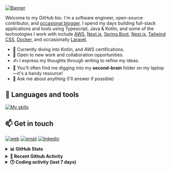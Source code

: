 [![Banner](https://raw.githubusercontent.com/wilfriedago/wilfriedago/main/assets/1.png)][website]

Welcome to my GitHub bio. I'm a software engineer, open-source contributor, and [occasional blogger][blog]. I spend my days building full-stack applications and tools using Typescript, Java & Kotlin, and some of the technologies I work with include [AWS](https://aws.amazon.com/fr/), [Next.js](https://nextjs.org/), [Spring Boot](https://spring.io/projects/spring-boot), [Nest.js](https://nestjs.com/), [Tailwind CSS](https://github.com/tailwindlabs/tailwindcss), [Docker](https://www.docker.com/), and occasionally [Laravel](https://laravel.com/).

- 🔭 Currently diving into Kotlin, and AWS certifications.
- 👯 Open to new work and collaboration opportunities.
- ✍️ I express my thoughts through writing to refine my ideas.
- 🧠 You'll often find me digging into my **second-brain** folder on my laptop—it's a handy resource!
- 💬 Ask me about anything (I'll answer if possible)

## 🎨 Languages and tools

[![My skills](https://skillicons.dev/icons?i=typescript,js,nodejs,nest,java,kotlin,spring,python,fastapi,django,aws,docker,vscode,idea,tailwind&perline=15)](https://wilfriedago.dev/about#skills)

## 📫 Get in touch
[![web](https://img.shields.io/badge/WEBSITE-12100E?logo=google-earth&color=282A36)][website]
[![email](https://img.shields.io/badge/MAIL-12100E?logo=mailgun&color=282A36)][mail]
[![linkedin](https://img.shields.io/badge/LINKEDIN-12100E?logo=linkedin&color=282A36)][linkedin]


<details>
  <summary><b>📊 GitHub Stats</b></summary>
	<br/>
	<p align="left">
		<img width="49.5%" src="https://github-readme-stats.vercel.app/api?username=wilfriedago&show_icons=true&count_private=true&title_color=10b981&icon_color=10b981&theme=react&hide_border=true" />
		<img width="49.5%" src="https://streak-stats.demolab.com/?user=wilfriedago&hide_border=true&theme=react&ring=10b981&fire=fff&currStreakNum=fff&sideLabels=10b981&currStreakLabel=10b981&sideNums=fff" />
	</p>
</details>

<details>
  <summary><b>📅 Recent Github Activity</b></summary>
	<br>

<!--RECENT_ACTIVITY:last_update-->
Last Updated: Saturday, May 10th, 2025, 4:18:01 AM
<!--RECENT_ACTIVITY:last_update_end-->

<!--RECENT_ACTIVITY:start-->
1. ⬆️ Pushed 1 commit(s) to [wilfriedago/dotfiles](https://github.com/wilfriedago/dotfiles)<br>
2. ⬆️ Pushed 9 commit(s) to [wilfriedago/dotfiles](https://github.com/wilfriedago/dotfiles)<br>
3. 🎉 Merged PR [#8](https://github.com/wilfriedago/dotfiles/pull/8) in [wilfriedago/dotfiles](https://github.com/wilfriedago/dotfiles)<br>
4. 💪 Opened PR [#8](https://github.com/wilfriedago/dotfiles/pull/8) in [wilfriedago/dotfiles](https://github.com/wilfriedago/dotfiles)<br>
5. ⬆️ Pushed 5 commit(s) to [wilfriedago/dotfiles](https://github.com/wilfriedago/dotfiles)<br>
<!--RECENT_ACTIVITY:end-->
</details>

<details>
  <summary><b>🕐 Coding activity (last 7 days)</b></summary>
	<br>

<!--START_SECTION:waka-->

```python
Total Time: 20 hrs 37 mins

Java           7 hrs 22 mins   █████████░░░░░░░░░░░░░░░░   35.55 %
TypeScript     7 hrs 11 mins   ████████▓░░░░░░░░░░░░░░░░   34.74 %
SQL            1 hr 22 mins    █▓░░░░░░░░░░░░░░░░░░░░░░░   06.63 %
Bash           1 hr 4 mins     █▒░░░░░░░░░░░░░░░░░░░░░░░   05.19 %
JavaScript     1 hr            █▒░░░░░░░░░░░░░░░░░░░░░░░   04.89 %
TSConfig       10 mins         ▒░░░░░░░░░░░░░░░░░░░░░░░░   00.86 %
CSS            8 mins          ▒░░░░░░░░░░░░░░░░░░░░░░░░   00.69 %
Other          5 mins          ░░░░░░░░░░░░░░░░░░░░░░░░░   00.47 %
```

<!--END_SECTION:waka-->
</details>

[website]: https://wilfriedago.dev
[linkedin]: https://linkedin.com/in/wilfriedago
[blog]: https://wilfriedago.dev/blog
[mail]: mailto:me@wilfriedago.dev
